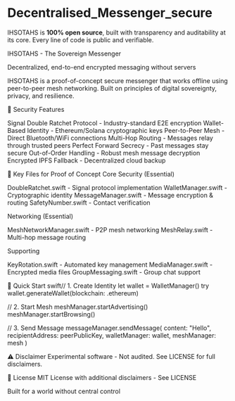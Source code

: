 # Decentralised_Messenger_secure
IHSOTAHS is **100% open source**, built with transparency and auditability at its core. Every line of code is public and verifiable.

IHSOTAHS - The Sovereign Messenger

Decentralized, end-to-end encrypted messaging without servers

IHSOTAHS is a proof-of-concept secure messenger that works offline using peer-to-peer mesh networking. Built on principles of digital sovereignty, privacy, and resilience.

🔐 Security Features

Signal Double Ratchet Protocol - Industry-standard E2E encryption
Wallet-Based Identity - Ethereum/Solana cryptographic keys
Peer-to-Peer Mesh - Direct Bluetooth/WiFi connections
Multi-Hop Routing - Messages relay through trusted peers
Perfect Forward Secrecy - Past messages stay secure
Out-of-Order Handling - Robust mesh message decryption
Encrypted IPFS Fallback - Decentralized cloud backup


📱 Key Files for Proof of Concept
Core Security (Essential)

DoubleRatchet.swift - Signal protocol implementation
WalletManager.swift - Cryptographic identity
MessageManager.swift - Message encryption & routing
SafetyNumber.swift - Contact verification

Networking (Essential)

MeshNetworkManager.swift - P2P mesh networking
MeshRelay.swift - Multi-hop message routing

Supporting

KeyRotation.swift - Automated key management
MediaManager.swift - Encrypted media files
GroupMessaging.swift - Group chat support


🚀 Quick Start
swift// 1. Create Identity
let wallet = WalletManager()
try wallet.generateWallet(blockchain: .ethereum)

// 2. Start Mesh
meshManager.startAdvertising()
meshManager.startBrowsing()

// 3. Send Message
messageManager.sendMessage(
    content: "Hello",
    recipientAddress: peerPublicKey,
    walletManager: wallet,
    meshManager: mesh
)

⚠️ Disclaimer
Experimental software - Not audited. See LICENSE for full disclaimers.

📄 License
MIT License with additional disclaimers - See LICENSE

Built for a world without central control
